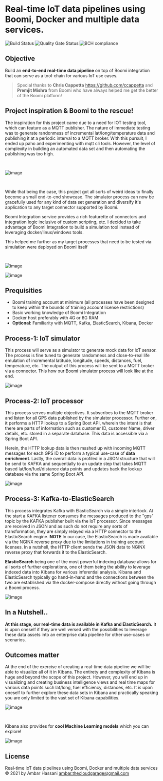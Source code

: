# Real-time IoT data pipelines using Boomi, Docker and multiple data services.
 ![Build Status](https://travis-ci.org/Raouf25/Spring-Boot-efficient-search-API.svg?branch=master)
 ![Quality Gate Status](https://sonarcloud.io/api/project_badges/measure?project=Raouf25_Spring-Boot-efficient-search-API&metric=alert_status)
 ![BCH compliance](https://bettercodehub.com/edge/badge/Raouf25/Spring-Boot-efficient-search-API?branch=master)

## Objective

Build an **end-to-end real-time data pipeline** on top of Boomi integration that can serve as a tool-chain for various IoT use cases. 

> Special thanks to **Chris Cappetta** https://github.com/ccappetta and **Premjit Mishra** from Boomi who have always helped me get the better of the Boomi platform!


## Project inspiration & Boomi to the rescue!

The inspiration for this project came due to a need for IOT testing tool, which can feature as a MQTT publisher. The nature of immediate testing was to generate randonmess of incremental lat/long/temperature data and publishing it at a periodic interval to a MQTT broker. With this pursuit, I ended up paho and experimenting with mqtt cli tools. However, the level of complexity in building an automated data set and then automating the publishing was too high. 

<br />

![image](https://user-images.githubusercontent.com/39495790/120280155-f8535c00-c2d4-11eb-9cbd-1463b19bef43.png)

<br />

While that being the case, this project got all sorts of weird ideas to finally become a small end-to-end showcase. The simulator process can now be gracefully used for any kind of data set generation and diversify it's application to any target connector supported by Boomi.

Boomi Integration service provides a rich featurette of connectors and integration logic inclusive of custom scripting, etc. I decided to take advantage of Boomi Integration to build a simulation tool instead of leveraging docker/linux/windows tools.

This helped me further as my target processes that need to be tested via simulation were deployed on Boomi itself

<br />

![image](https://user-images.githubusercontent.com/39495790/120336889-6ff2ac80-c310-11eb-8524-fac45c1a5465.png)

![image](https://user-images.githubusercontent.com/39495790/122979882-b12d2800-d3b5-11eb-9042-57aadc310783.png)

## Prequisities
* Boomi training account at minimum (all processes have been designed to keep within the bounds of training account license restrictions)
* Basic working knowledge of Boomi Integration
* Docker host preferably with 4G or 8G RAM
* **Optional:** Familiarity with MQTT, Kafka, ElasticSearch, Kibana, Docker


## Process-1: IoT simulator

This process will serve as a simulator to generate mock data for IoT sensor. The process is fine tuned to generate randomness and close-to-real life emulation of incremental latitude, longitude, speeds, distances, fuel, temperature, etc. The output of this process will be sent to a MQTT broker via a connector. This how our Boomi simulator process will look like at the end.

![image](https://user-images.githubusercontent.com/39495790/122972243-8c34b700-d3ad-11eb-99ad-3b9807dd024e.png)


## Process-2: IoT processor

This process serves multiple objectives. It subscribes to the MQTT broker and listen for all GPS data published by the simulator processor. Further on, it performs a HTTP lookup to a Spring Boot API, wherein the intent is that there are parts of information such as customer ID, customer Name, driver details, etc. stored in a separate database. This data is accessible via a Spring Boot API. 

Herein, the HTTP lookup data is then mashed up with incoming MQTT messages for each GPS ID to perform a typical use-case of **data enrichment**. Lastly, the overall data is profiled in a JSON structure that will be send to KAFKA and sequentially to an update step that takes MQTT based lat/lon/fuel/distance data points and updates back the lookup database via the same Spring Boot API.

![image](https://user-images.githubusercontent.com/39495790/122973670-1c273080-d3af-11eb-8bc9-b5d1a6e37d48.png)


## Process-3: Kafka-to-ElasticSearch

This process integrates Kafka with ElasticSearch via a simple interlock. At the start a KAFKA listener consumes the messages produced to the "gps" topic by the KAFKA publisher built via the IoT processor. Since messages are received in JSON and as such do not require any sorts of transformation, they are simply relayed via a HTTP connector to the ElasticSearch engine. **NOTE** In our case, the ElasticSearch is made available via the NGINX reverse proxy due to the limitations in training account licenses. In a nutshell, the HTTP client sends the JSON data to NGINX reverse proxy that forwards it to the ElasticSearch.

**ElasticSearch** being one of the most powerful indexing database allows for all sorts of further explorations, one of them being the ability to leverage indexed data into Kibana for various inferential analysis. Kibana and ElasticSearch typically go hand-in-hand and the connections between the two are established via the docker-compose directly without going through a Boomi process.

![image](https://user-images.githubusercontent.com/39495790/122974487-0108f080-d3b0-11eb-8758-20cc82950095.png)


## In a Nutshell..

**At this stage, our real-time data is available in Kafka and ElasticSearch.** It is upon oneself if they are well versed with the possibilities to leverage these data assets into an enterprise data pipeline for other use-cases or scenarios.

## Outcomes matter

At the end of the exercise of creating a real-time data pipeline we will be able to visualize all of it in Kibana. The entirety and complexity of Kibana is huge and beyond the scope of this project. However, you will end up in visualizing and creating business intelligence views and real time maps for various data points such lat/long, fuel efficiency, distances, etc. It is upon oneself to further explore these data sets in Kibana and practically speaking you are only limited to the vast set of Kibana capabilities. 

![image](https://user-images.githubusercontent.com/39495790/122866472-9e7b0a80-d345-11eb-9970-ea0d70c39aa1.png)

<br />

Kibana also provides for **cool Machine Learning models** which you can explore!

![image](https://user-images.githubusercontent.com/39495790/122866642-ec900e00-d345-11eb-9c25-5fc1a4739df8.png)

## License
Real-time IoT data pipelines using Boomi, Docker and multiple data services © 2021 by Ambar Hassani <ambar.thecloudgarage@gmail.com>
